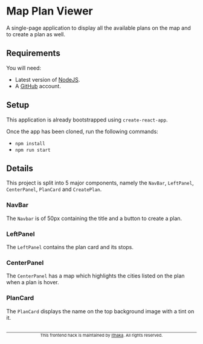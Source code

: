 # Map Plan Viewer

A single-page application to display all the available plans on the map and to create a plan as well.

## Requirements
You will need:
- Latest version of <a href="https://nodejs.org/en/" target="_blank">NodeJS</a>.
- A <a href="http://www.github.com" target="_blank">GitHub</a> account.

## Setup
This application is already bootstrapped using `create-react-app`.

Once the app has been cloned, run the following commands:
- `npm install`
- `npm run start`

## Details
This project is split into 5 major components, namely the `NavBar`, `LeftPanel`, `CenterPanel`, `PlanCard` and `CreatePlan`.

### NavBar
The `Navbar` is of 50px containing the title and a button to create a plan.

### LeftPanel
The `LeftPanel` contains the plan card and its stops.

### CenterPanel
The `CenterPanel` has a map which highlights the cities listed on the plan when a plan is hover.

### PlanCard
The `PlanCard` displays the name on the top background image with a tint on it.

<p align="center" style="border-top:1px solid #555; font-size:11px;margin:30px 0 0;">
  This frontend hack is maintained by <a href="http://www.ithaka.travel" target="_blank">Ithaka</a>. All rights reserved.
</p>




